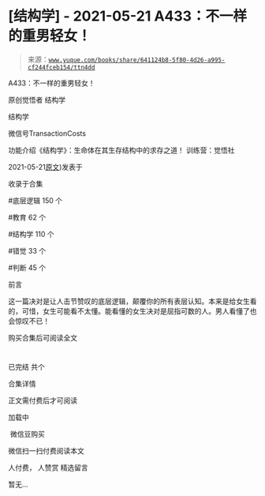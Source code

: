 # [结构学] - 2021-05-21 A433：不一样的重男轻女！

> 来源：[`www.yuque.com/books/share/641124b8-5f80-4d26-a995-cf244fceb154/ttn4dd`](https://www.yuque.com/books/share/641124b8-5f80-4d26-a995-cf244fceb154/ttn4dd)



A433：不一样的重男轻女！ 

原创觉悟者 结构学 

结构学 

微信号TransactionCosts 

功能介绍《结构学》：生命体在其生存结构中的求存之道！ 训练营：觉悟社 

2021-05-21[原文](https://mp.weixin.qq.com/s?__biz=MzIzMDYwOTM0Mg==&mid=2247485706&idx=1&sn=c9d825a947ec93698b4857b27ce9c56a&chksm=e8b191dbdfc618cd8606dd7c7508ff19fa38a07b64e1a22b718ef192da8454e041494f851fc8#rd))发表于 

收录于合集 

#底层逻辑 150 个 

#教育 62 个 

#结构学 110 个 

#错觉 33 个 

#判断 45 个 

前言 

这一篇决对是让人击节赞叹的底层逻辑，颠覆你的所有表层认知。本来是给女生看的，可惜，女生可能看不太懂。能看懂的女生决对是屈指可数的人。男人看懂了也会惊叹不已！ 

购买合集后可阅读全文 

# 

已完结 共个 

合集详情 

正文需付费后才可阅读 

加载中 

 微信豆购买 

微信扫一扫付费阅读本文 

人付费， 人赞赏 <ne-h3 id="VA1Pw" data-lake-id="VA1Pw"><ne-heading-ext><ne-heading-anchor></ne-heading-anchor><ne-heading-fold></ne-heading-fold></ne-heading-ext><ne-heading-content>精选留言</ne-heading-content></ne-h3> 

暂无...